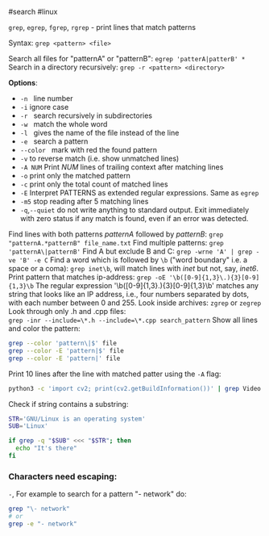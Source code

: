 #search #linux 

`grep`, `egrep`, `fgrep`, `rgrep` - print lines that match patterns

Syntax: `grep <pattern> <file>`

Search all files for "patternA" or "patternB": `egrep 'patterA|patterB' *`
Search in a directory recursively: `grep -r <pattern> <directory>`

**Options**:
- `-n`   line number
- `-i`   ignore case
- `-r`   search recursively in subdirectories
- `-w`   match the whole word
- `-l`   gives the name of the file instead of the line
- `-e`   search a pattern
- `--color`   mark with red the found pattern
- `-v`   to reverse match (i.e. show unmatched lines)
- `-A NUM` Print  *NUM*  lines  of  trailing  context  after  matching  lines
- `-o`   print only the matched pattern
- `-c`   print only the total count of matched lines
- `-E`   Interpret PATTERNS as extended regular expressions. Same as `egrep`
- `-m5`  stop reading after 5 matching lines
- `-q`,`--quiet` do not write anything to standard output.  Exit immediately with zero status if any match is found, even if an error was detected.

Find lines with both patterns *patternA* followed by *patternB*:
	`grep "patternA.*patternB" file_name.txt`
Find multiple patterns:
	`grep 'patternA\|patternB'`
Find A but exclude B and C:
	`grep -wrne 'A' | grep -ve 'B' -e C`
Find a word which is followed by `\b` ("word boundary" i.e. a space or a coma):
	`grep inet\b`, will match lines with *inet* but not, say, *inet6*.
Print pattern that matches ip-address:
	`grep -oE '\b([0-9]{1,3}\.){3}[0-9]{1,3}\b`
	The regular expression '\b([0-9]{1,3}\.){3}[0-9]{1,3}\b' matches any string that looks like an IP address, i.e., four numbers separated by dots, with each number between 0 and 255.
Look inside archives:
	`zgrep` or `zegrep`
Look through only .h and .cpp files:  
	`grep -inr --include=\*.h --include=\*.cpp search_pattern` 
Show all lines and color the pattern:
```sh
grep --color 'pattern\|$' file
grep --color -E 'pattern|$' file
grep --color -E 'pattern|' file
```
Print 10 lines after the line with matched patter using the `-A` flag:
```sh
python3 -c 'import cv2; print(cv2.getBuildInformation())' | grep Video -A10
```

Check if string contains a substring: 
```sh
STR='GNU/Linux is an operating system'
SUB='Linux'

if grep -q "$SUB" <<< "$STR"; then
  echo "It's there"
fi
```

### Characters need escaping:
`-`,
For example to search for a pattern "- network" do: 
```sh
grep "\- network"
# or
grep -e "- network"
```
